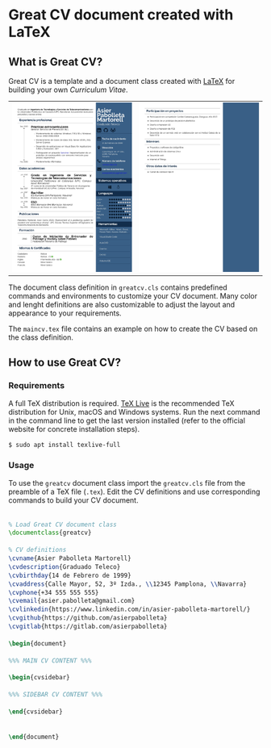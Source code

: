 # Great CV document created with LaTeX

## What is Great CV?
Great CV is a template and a document class created with [LaTeX](https://www.latex-project.org/) for building your own *Curriculum Vitae*.

|                                    |                                    |
| ---------------------------------- | ---------------------------------- |
| ![page-1](assets/img/maincv-1.jpg) | ![page-2](assets/img/maincv-2.jpg) |

The document class definition in `greatcv.cls` contains predefined commands and environments to customize your CV document. Many color and lenght definitions are also customizable to adjust the layout and appearance to your requirements.

The `maincv.tex` file contains an example on how to create the CV based on the class definition.

## How to use Great CV?

### Requirements
A full TeX distribution is required. [TeX Live](http://tug.org/texlive/) is the recommended TeX distribution for Unix, macOS and Windows systems. Run the next command in the command line to get the last version installed (refer to the official website for concrete installation steps).

```bash
$ sudo apt install texlive-full
```

### Usage
To use the `greatcv` document class import the `greatcv.cls` file from the preamble of a TeX file (`.tex`). Edit the CV definitions and use corresponding commands to build your CV document.

```tex

% Load Great CV document class
\documentclass{greatcv}

% CV definitions
\cvname{Asier Pabolleta Martorell}
\cvdescription{Graduado Teleco}
\cvbirthday{14 de Febrero de 1999}
\cvaddress{Calle Mayor, 52, 3º Izda., \\12345 Pamplona, \\Navarra}
\cvphone{+34 555 555 555}
\cvemail{asier.pabolleta@gmail.com}
\cvlinkedin{https://www.linkedin.com/in/asier-pabolleta-martorell/}
\cvgithub{https://github.com/asierpabolleta}
\cvgitlab{https://gitlab.com/asierpabolleta}

\begin{document}

%%% MAIN CV CONTENT %%%

\begin{cvsidebar}

%%% SIDEBAR CV CONTENT %%%

\end{cvsidebar}


\end{document}

```